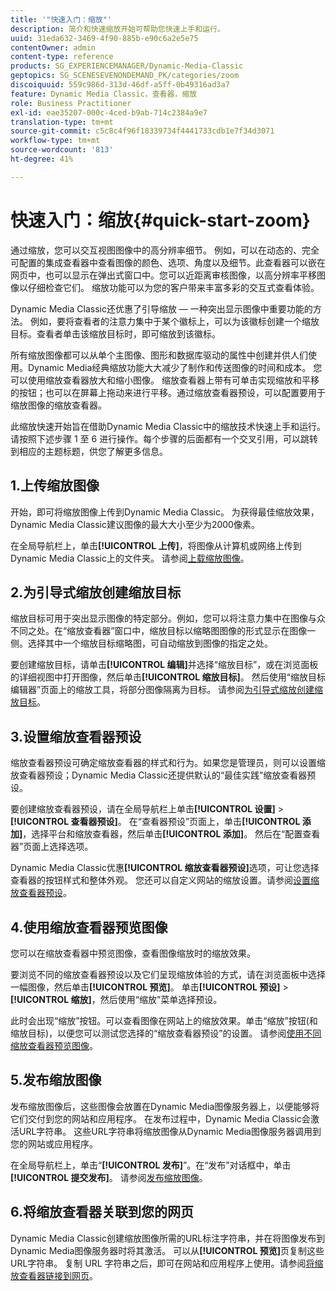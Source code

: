 ```yaml
---
title: '"快速入门：缩放"'
description: 简介和快速缩放开始可帮助您快速上手和运行。
uuid: 31eda632-3469-4f90-885b-e90c6a2e5e75
contentOwner: admin
content-type: reference
products: SG_EXPERIENCEMANAGER/Dynamic-Media-Classic
geptopics: SG_SCENESEVENONDEMAND_PK/categories/zoom
discoiquuid: 559c986d-313d-46df-a5ff-0b49316ad3a7
feature: Dynamic Media Classic，查看器，缩放
role: Business Practitioner
exl-id: eae35207-000c-4ced-b9ab-714c2384a9e7
translation-type: tm+mt
source-git-commit: c5c8c4f96f18339734f4441733cdb1e7f34d3071
workflow-type: tm+mt
source-wordcount: '813'
ht-degree: 41%

---
```


# 快速入门：缩放{#quick-start-zoom}

通过缩放，您可以交互视图图像中的高分辨率细节。 例如，可以在动态的、完全可配置的集成查看器中查看图像的颜色、选项、角度以及细节。此查看器可以嵌在网页中，也可以显示在弹出式窗口中。您可以近距离审核图像，以高分辨率平移图像以仔细检查它们。 缩放功能可以为您的客户带来丰富多彩的交互式查看体验。

Dynamic Media Classic还优惠了引导缩放 — 一种突出显示图像中重要功能的方法。 例如，要将查看者的注意力集中于某个徽标上，可以为该徽标创建一个缩放目标。查看者单击该缩放目标时，即可缩放到该徽标。

所有缩放图像都可以从单个主图像、图形和数据库驱动的属性中创建并供人们使用。Dynamic Media经典缩放功能大大减少了制作和传送图像的时间和成本。 您可以使用缩放查看器放大和缩小图像。 缩放查看器上带有可单击实现缩放和平移的按钮；也可以在屏幕上拖动来进行平移。通过缩放查看器预设，可以配置要用于缩放图像的缩放查看器。

此缩放快速开始旨在借助Dynamic Media Classic中的缩放技术快速上手和运行。 请按照下述步骤 1 至 6 进行操作。每个步骤的后面都有一个交叉引用，可以跳转到相应的主题标题，供您了解更多信息。

## 1.上传缩放图像

开始，即可将缩放图像上传到Dynamic Media Classic。 为获得最佳缩放效果，Dynamic Media Classic建议图像的最大大小至少为2000像素。

在全局导航栏上，单击&#x200B;**[!UICONTROL 上传]**，将图像从计算机或网络上传到Dynamic Media Classic上的文件夹。 请参阅[上载缩放图像](uploading-zoom-images.md#uploading_zoom_images)。

## 2.为引导式缩放创建缩放目标

缩放目标可用于突出显示图像的特定部分。例如，您可以将注意力集中在图像与众不同之处。在“缩放查看器”窗口中，缩放目标以缩略图图像的形式显示在图像一侧。选择其中一个缩放目标缩略图，可自动缩放到图像的指定之处。

要创建缩放目标，请单击&#x200B;**[!UICONTROL 编辑]**&#x200B;并选择“缩放目标”，或在浏览面板的详细视图中打开图像，然后单击&#x200B;**[!UICONTROL 缩放目标]**。 然后使用“缩放目标编辑器”页面上的缩放工具，将部分图像隔离为目标。 请参阅[为引导式缩放创建缩放目标](creating-zoom-targets-guided-zoom.md#creating_zoom_targets_for_guided_zoom)。

## 3.设置缩放查看器预设

缩放查看器预设可确定缩放查看器的样式和行为。如果您是管理员，则可以设置缩放查看器预设；Dynamic Media Classic还提供默认的“最佳实践”缩放查看器预设。

要创建缩放查看器预设，请在全局导航栏上单击&#x200B;**[!UICONTROL 设置]** > **[!UICONTROL 查看器预设]**。 在“查看器预设”页面上，单击&#x200B;**[!UICONTROL 添加]**，选择平台和缩放查看器，然后单击&#x200B;**[!UICONTROL 添加]**。 然后在“配置查看器”页面上选择选项。

Dynamic Media Classic优惠&#x200B;**[!UICONTROL 缩放查看器预设]**&#x200B;选项，可让您选择查看器的按钮样式和整体外观。 您还可以自定义网站的缩放设置。请参阅[设置缩放查看器预设](setting-zoom-viewer-presets.md#setting_up_zoom_viewer_presets)。

## 4.使用缩放查看器预览图像

您可以在缩放查看器中预览图像，查看图像缩放时的缩放效果。

要浏览不同的缩放查看器预设以及它们呈现缩放体验的方式，请在浏览面板中选择一幅图像，然后单击&#x200B;**[!UICONTROL 预览]**。 单击&#x200B;**[!UICONTROL 预设]** > **[!UICONTROL 缩放]**，然后使用“缩放”菜单选择预设。

此时会出现“缩放”按钮。可以查看图像在网站上的缩放效果。单击“缩放”按钮(和缩放目标)，以便您可以测试您选择的“缩放查看器预设”的设置。 请参阅[使用不同缩放查看器预览图像](previewing-image-assets-different-zoom.md#previewing_image_assets_with_different_zoom_viewers)。

## 5.发布缩放图像

发布缩放图像后，这些图像会放置在Dynamic Media图像服务器上，以便能够将它们交付到您的网站和应用程序。 在发布过程中，Dynamic Media Classic会激活URL字符串。 这些URL字符串将缩放图像从Dynamic Media图像服务器调用到您的网站或应用程序。

在全局导航栏上，单击“**[!UICONTROL 发布]**”。在“发布”对话框中，单击&#x200B;**[!UICONTROL 提交发布]**。 请参阅[发布缩放图像](publishing-zoom-images.md#publishing_zoom_images)。

## 6.将缩放查看器关联到您的网页

Dynamic Media Classic创建缩放图像所需的URL标注字符串，并在将图像发布到Dynamic Media图像服务器时将其激活。 可以从&#x200B;**[!UICONTROL 预览]**&#x200B;页复制这些URL字符串。 复制 URL 字符串之后，即可在网站和应用程序上使用。请参阅[将缩放查看器链接到网页](linking-zoom-viewers-web-pages.md#linking_zoom_viewers_to_your_web_pages)。
